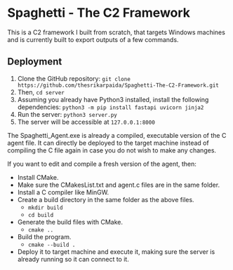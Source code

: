 # Spaghetti - The C2 Framework
This is a C2 framework I built from scratch, that targets Windows machines and is currently built to export outputs of a few commands.

## Deployment

1. Clone the GitHub repository: `git clone https://github.com/thesrikarpaida/Spaghetti-The-C2-Framework.git`
2. Then, `cd server`
3. Assuming you already have Python3 installed, install the following dependencies: `python3 -m pip install fastapi uvicorn jinja2`
4. Run the server: `python3 server.py`
5. The server will be accessible at `127.0.0.1:8000`

The Spaghetti_Agent.exe is already a compiled, executable version of the C agent file. It can directly be deployed to the target machine instead of compiling the C file again in case you do not wish to make any changes.

If you want to edit and compile a fresh version of the agent, then:
 - Install CMake.
 - Make sure the CMakesList.txt and agent.c files are in the same folder.
 - Install a C compiler like MinGW.
 - Create a build directory in the same folder as the above files.
     + `mkdir build`
     + `cd build`
 - Generate the build files with CMake.
     + `cmake ..`
 - Build the program.
     + `cmake --build .`
 - Deploy it to target machine and execute it, making sure the server is already running so it can connect to it.

